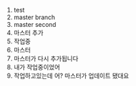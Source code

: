1. test
2. master branch
3. master second
4. 마스터 추가
5. 작업중
6. 마스터
7. 마스터가 다시 추가됩니다
8. 내가 작업중이었어
9. 작업하고있는데 어? 마스터가 업데이트 됐대요
